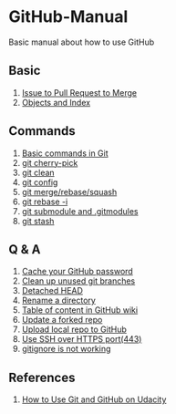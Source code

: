 # GitHub-Manual
Basic manual about how to use GitHub

## Basic

1. [Issue to Pull Request to Merge](blog/Issue-to-Pull-Request-to-Merge.md)
2. [Objects and Index](blog/objects-and-index.md)

## Commands

1. [Basic commands in Git](blog/Basic-commands-in-Git.md)
2. [git cherry-pick](blog/git-cherry‐pick.md)
3. [git clean](blog/git-clean.md)
4. [git config](blog/git-config.md)
5. [git merge/rebase/squash](blog/git-merge-rebase-squash.md)
6. [git rebase -i](blog/git-rebase-‐i.md)
7. [git submodule and .gitmodules](blog/git-submodule-and-gitmodules.md)
8. [git stash](blog/git-stash.md)

## Q & A

1. [Cache your GitHub password](blog/Cache-your-GitHub-password.md)
2. [Clean up unused git branches](blog/Clean-up-unused-git-branches.md)
3. [Detached HEAD](blog/Detached-HEAD.md)
4. [Rename a directory](blog/Rename-a-directory.md)
5. [Table of content in GitHub wiki](blog/Table-of-content-in-GitHub-wiki.md)
6. [Update a forked repo](blog/Update-a-forked-repo.md)
7. [Upload local repo to GitHub](blog/Upload-local-repo-to-GitHub.md)
8. [Use SSH over HTTPS port(443)](blog/Use-SSH-over-HTTPS-port-(443).md)
9. [gitignore is not working](blog/gitignore-is-not-working.md)

## References
1. [How to Use Git and GitHub on Udacity](https://www.udacity.com/course/how-to-use-git-and-github--ud775)
